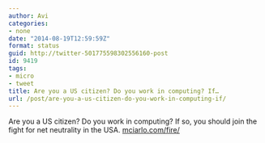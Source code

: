 ```yaml
---
author: Avi
categories:
- none
date: "2014-08-19T12:59:59Z"
format: status
guid: http://twitter-501775598302556160-post
id: 9419
tags:
- micro
- tweet
title: Are you a US citizen? Do you work in computing? If…
url: /post/are-you-a-us-citizen-do-you-work-in-computing-if/
---
```

Are you a US citizen? Do you work in computing? If so, you should join the fight for net neutrality in the USA. [mciarlo.com/fire/](http://mciarlo.com/fire/)